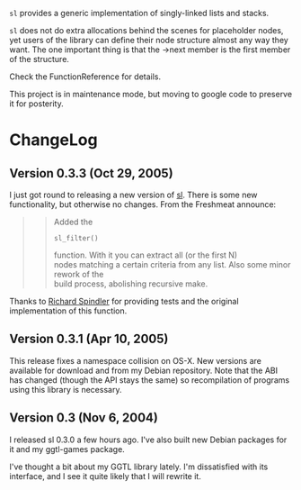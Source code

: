 `sl` provides a generic implementation of singly-linked lists and stacks.

`sl` does not do extra allocations behind the scenes for placeholder nodes, yet users of the library can define their node structure almost any way they want. The one important thing is that the ->next member is the first member of the structure.

Check the FunctionReference for details.

This project is in maintenance mode, but moving to google code to preserve it for posterity.

# ChangeLog #

## Version 0.3.3 (Oct 29, 2005) ##

I just got round to releasing a new version of <a href='/software/sl/'>sl</a>. There is some new functionality, but otherwise no changes. From the Freshmeat announce:

<blockquote>
<blockquote>Added the <pre><code>sl_filter()</code></pre> function. With it you can extract all (or the first N)<br>
nodes matching a certain criteria from any list. Also some minor rework of the<br>
build process, abolishing recursive make.<br>
</blockquote></blockquote>

Thanks to <a href='http://propirate.net/oracle/'>Richard Spindler</a> for providing tests and the original implementation of this function.

## Version 0.3.1 (Apr 10, 2005) ##

This release fixes a namespace collision on OS-X. New versions are available for download and from my Debian repository. Note that the ABI has changed (though the API stays the same) so recompilation of programs using this library is necessary.

## Version 0.3 (Nov 6, 2004) ##

I released sl 0.3.0 a few hours ago. I've also built new Debian packages for it and my ggtl-games package.

I've thought a bit about my GGTL library lately. I'm dissatisfied with its interface, and I see it quite likely that I will rewrite it.